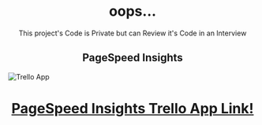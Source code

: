 
<h1 align='center'>oops...</h1>
  
<p align='center'>This project's Code is Private but can Review it's Code in an Interview</p>

<h2 align='center'>PageSpeed Insights</h2>
<img alt='Trello App' src='https://github.com/Mostafa-Ali-A/Trello-App/assets/72570901/eea46aba-f994-43d6-b1f8-78556affee89'></img>
<br>
<h1 align='center'>
<a href='https://pagespeed.web.dev/analysis/https-mostafa-ali-a-github-io-Trello-App/oh1voqvdj7?form_factor=mobile'>PageSpeed Insights Trello App Link!</a>
</h1>
